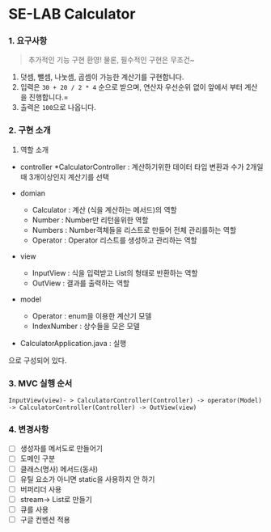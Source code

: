 # SE-LAB Calculator

### 1. 요구사항
> 추가적인 기능 구현 환영! 물론, 필수적인 구현은 무조건~
1. 덧셈, 뺄셈, 나눗셈, 곱셈이 가능한 계산기를 구현합니다.
2. 입력은 `30 + 20 / 2 * 4` 순으로 받으며, 연산자 우선순위 없이 앞에서 부터 계산을 진행합니다.=
3. 출력은 `100`으로 나옵니다.

### 2. 구현 소개
1. 역할 소개
  * controller
    *CalculatorController : 계산하기위한 데이터 타입 변환과 수가 2개일 때 3개이상인지 계산기를 선택
    
  * domian
    - Calculator : 계산 (식을 계산하는 메서드)의 역할
    - Number : Number만 리턴을위한 역할
    - Numbers : Number객체들을 리스트로 만들어 전체 관리를하는 역할
    - Operator : Operator 리스트를 생성하고 관리하는 역할
  
  * view
    - InputView : 식을 입력받고 List<String>의 형태로 반환하는 역할
    - OutView : 결과를 출력하는 역할
 
  * model
    - Operator : enum을 이용한 계산기 모델
    - IndexNumber : 상수들을 모은 모델
    
  * CalculatorApplication.java : 실행

으로 구성되어 있다.

### 3. MVC 실행 순서
```
InputView(view)- > CalculatorController(Controller) -> operator(Model) -> CalculatorController(Controller) -> OutView(view)
```
 
 ### 4. 변경사항 
- [ ] 생성자를 메서도로 만들어기
- [ ] 도메인 구분
- [ ] 클래스(명사) 메서드(동사)
- [ ] 유틸 요소가 아니면  static을 사용하지 안 하기
- [ ] 버퍼리더 사용
- [ ] stream-> List로 만들기
- [ ] 큐를 사용
- [ ] 구글 컨벤션 적용
